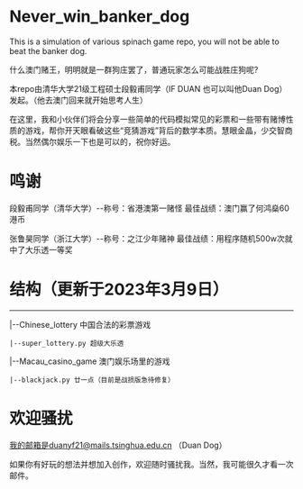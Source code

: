 # Never_win_banker_dog
This is a simulation of various spinach game repo, you will not be able to beat the banker dog.

什么澳门赌王，明明就是一群狗庄罢了，普通玩家怎么可能战胜庄狗呢?

本repo由清华大学21级工程硕士段毅甫同学（IF DUAN 也可以叫他Duan Dog）发起。（他去澳门回来就开始思考人生）

在这里，我和小伙伴们将会分享一些简单的代码模拟常见的彩票和一些带有赌博性质的游戏，帮你开天眼看破这些“竞猜游戏”背后的数学本质。慧眼金晶，少交智商税。当然偶尔娱乐一下也是可以的，祝你好运。

# 鸣谢
段毅甫同学（清华大学）--称号：省港澳第一赌怪 最佳战绩：澳门赢了何鸿燊60港币

张鲁昊同学（浙江大学）--称号：之江少年赌神 最佳战绩：用程序随机500w次就中了大乐透一等奖

# 结构（更新于2023年3月9日）
------
|--Chinese_lottery 中国合法的彩票游戏

    |--super_lottery.py 超级大乐透

|--Macau_casino_game 澳门娱乐场里的游戏

    |--blackjack.py 廿一点（目前是战损版急待修复）

# 欢迎骚扰
我的邮箱是duanyf21@mails.tsinghua.edu.cn （Duan Dog）

如果你有好玩的想法并想加入创作，欢迎随时骚扰我。当然，我可能很久才看一次邮件。